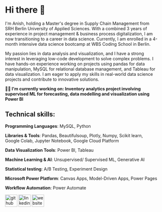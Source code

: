 # Hi there 👋
I'm Anish, holding a Master's degree in Supply Chain Management from SRH Berlin University of Applied Sciences. With a combined 3 years of experience in project management & business process digitalization, I am now transitioning to a career in data science. Currently, I am enrolled in a 4-month intensive data science bootcamp at WBS Coding School in Berlin.

My passion lies in data analysis and visualization, and I have a strong interest in leveraging low-code development to solve complex problems. I have hands-on experience working on projects using pandas for data manipulation, MySQL for relational database management, and Tableau for data visualization. I am eager to apply my skills in real-world data science projects and contribute to innovative solutions.

**👩‍💻 I'm currently working on: Inventory analytics project involving supervised ML for forecasting, data modelling and visualization using Power BI**



## Technical skills:
**Programming Languages**: MySQL, Python

**Libraries & Tools**: Pandas, Beautifulsoup, Plotly, Numpy, Scikit learn, Google Colab, Jupyter Notebook, Google Cloud Platform

**Data Visualization Tools**: Power BI, Tableau

**Machine Learning & AI**: Unsupervised/ Supervised ML, Generative AI

**Statistical testing**: A/B Testing, Experiment Design

**Microsoft Power Platform**: Canvas Apps, Model-Driven Apps, Power Pages

**Workflow Automation**: Power Automate



  

  [<img src='https://cdn.jsdelivr.net/npm/simple-icons@3.0.1/icons/github.svg' alt='github' height='40'>](https://github.com/Anish-Shiralkar)  [<img src='https://cdn.jsdelivr.net/npm/simple-icons@3.0.1/icons/linkedin.svg' alt='linkedin' height='40'>](https://www.linkedin.com/in/https://www.linkedin.com/in/anish-shiralkar//)  [<img src='https://cdn.jsdelivr.net/npm/simple-icons@3.0.1/icons/icloud.svg' alt='website' height='40'>](https://anishshiralkar2796.wixsite.com/my-site-2) 
